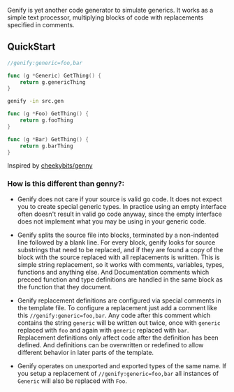 Genify is yet another code generator to simulate generics. It works as a simple
text processor, multiplying blocks of code with replacements specified in
comments.

## QuickStart

```go src.gen
//genify:generic=foo,bar

func (g *Generic) GetThing() {
	return g.genericThing
}
```

```bash
genify -in src.gen
```

```go
func (g *Foo) GetThing() {
	return g.fooThing
}

func (g *Bar) GetThing() {
	return g.barThing
}
```

Inspired by [cheekybits/genny](https://github.com/cheekybits/genny)

### How is this different than genny?:

* Genify does not care if your source is valid
go code. It does not expect you to create special generic types.
In practice using an empty interface often doesn't result in valid go code
anyway, since the empty interface does not implement what you may be using
in your generic code.

* Genify splits the source file into blocks, terminated by
a non-indented line followed by a blank line. For every block, genify looks for
source substrings that need to be replaced, and if they are found a copy of the
block with the source replaced with all replacements is written. This is simple
string replacement, so it works with comments, variables, types, functions and
anything else. And Documentation comments which preceed function and type
definitions are handled in the same block as the function that they document.

* Genify replacement definitions are configured via special comments in the
template file. To configure a replacement just add a comment like this
`//genify:generic=foo,bar`. Any code after this comment which contains the
string `generic` will be written out twice, once with `generic` replaced with
`foo` and again with `generic` replaced with `bar`. Replacement definitions only
affect code after the definition has been defined. And definitions can be
overwritten or redefined to allow different behavior in later parts of the
template.

* Genify operates on unexported and exported types of the same name. If you
setup a replacement of `//genify:generic=foo,bar` all instances of `Generic`
will also be replaced with `Foo`.

